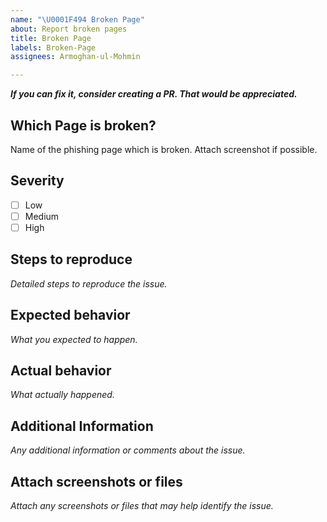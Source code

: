 ```yaml
---
name: "\U0001F494 Broken Page"
about: Report broken pages
title: Broken Page
labels: Broken-Page
assignees: Armoghan-ul-Mohmin

---
```


***If you can fix it, consider creating a PR. That would be appreciated.***

## Which Page is broken?
Name of the phishing page which is broken. Attach screenshot if possible.

## Severity
- [ ] Low
- [ ] Medium
- [ ] High

## Steps to reproduce
*Detailed steps to reproduce the issue.*

## Expected behavior
*What you expected to happen.*

## Actual behavior
*What actually happened.*

## Additional Information
*Any additional information or comments about the issue.*

## Attach screenshots or files
*Attach any screenshots or files that may help identify the issue.*
